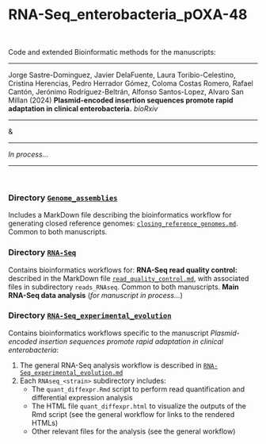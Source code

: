 # RNA-Seq_enterobacteria_pOXA-48

</br>

Code and extended Bioinformatic methods for the manuscripts:

---

Jorge Sastre-Dominguez, Javier DelaFuente, Laura Toribio-Celestino, Cristina Herencias, Pedro Herrador Gómez, Coloma Costas Romero, Rafael Cantón, Jerónimo Rodríguez-Beltrán, Alfonso Santos-Lopez, Alvaro San Millan (2024) **Plasmid-encoded insertion sequences promote rapid adaptation in clinical enterobacteria.** *bioRxiv*

---

&

---

*In process...*

---

</br>

### Directory [`Genome_assemblies`](./Genome_assemblies/)
Includes a MarkDown file describing the bioinformatics workflow for generating closed reference genomes: [`closing_reference_genomes.md`](./Genome_assemblies/closing_reference_genomes.md). Common to both manuscripts.

### Directory [`RNA-Seq`](./RNA-Seq/)
Contains bioinformatics workflows for:
**RNA-Seq read quality control:** described in the MarkDown file [`read_quality_control.md`](./RNA-Seq/read_quality_control.md), with associated files in subdirectory `reads_RNAseq`. Common to both manuscripts.
**Main RNA-Seq data analysis** (*for manuscript in process...*)

### Directory [`RNA-Seq_experimental_evolution`](./RNA-Seq_experimental_evolution/)
Contains bioinformatics workflows specific to the manuscript *Plasmid-encoded insertion sequences promote rapid adaptation in clinical enterobacteria*:
1. The general RNA-Seq analysis workflow is described in [`RNA-Seq_experimental_evolution.md`](./RNA-Seq_experimental_evolution/RNA-Seq_experimental_evolution.md)
2. Each `RNAseq_<strain>` subdirectory includes:
   * The `quant_diffexpr.Rmd` script to perform read quantification and differential expression analysis
   * The HTML file `quant_diffexpr.html` to visualize the outputs of the Rmd script (see the general workflow for links to the rendered HTMLs)
   * Other relevant files for the analysis (see the general workflow)
